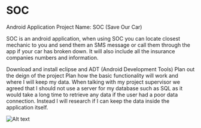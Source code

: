 # SOC
Android Application
Project Name: SOC (Save Our Car)

SOC is an android application, when using SOC you can locate closest mechanic to you and send them an SMS message or call them through the app if your car has broken down. It will also include all the insurance companies numbers and information.

Download and install eclipse and ADT (Android Development Tools)
Plan out the deign of the project
Plan how the basic functionality will work and where I will keep my data.
When talking with my project supervisor we agreed that I should not use a server for my database such as SQL as it would take a long time to retrieve any data if the user had a poor data connection. Instead I will research if I can keep the data inside the application itself.

![Alt text](C:/Users/Craigg/Downloads/Screenshot_2016-05-03-17-56-22.jpg "Optional title")
